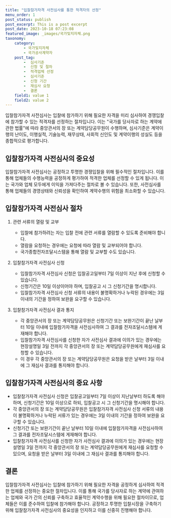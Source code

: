 ```yaml
---
title: "입찰참가자격 사전심사를 통한 적격자의 선정"
menu_order: 1
post_status: publish
post_excerpt: This is a post excerpt
post_date: 2023-10-18 07:23:08
featured_image: _images/국가및지자체.png
taxonomy:
    category:
        - 국가및지자체
        - 국가공사계약자
    post_tag:
        -  심사기준
        -  신청 및 절차
        -  적격업체 선정
        -  심사기준
        -  신청 기간
        -  재심사 요청
        -  결론
    field1: value 1
    field2: value 2
---
```



입찰참가자격 사전심사는 입찰에 참가하기 위해 필요한 자격을 미리 심사하여 경쟁입찰에 참가할 수 있는 적격자를 선정하는 절차입니다. 이는 "국가를 당사자로 하는 계약에 관한 법률"에 따라 중앙관서의 장 또는 계약담당공무원이 수행하며, 심사기준은 계약이행의 난이도, 이행실적, 기술능력, 재무상태, 사회적 신인도 및 계약이행의 성실도 등을 종합적으로 평가합니다.

## 입찰참가자격 사전심사의 중요성

입찰참가자격 사전심사는 공정하고 투명한 경쟁입찰을 위해 필수적인 절차입니다. 이를 통해 업체들의 수행능력을 공정하게 평가하여 적격한 업체를 선정할 수 있게 됩니다. 이는 국가와 업체 모두에게 이익을 가져다주는 절차로 볼 수 있습니다. 또한, 사전심사를 통해 업체들의 경영상태와 신뢰성을 확인하여 계약수행의 위험을 최소화할 수 있습니다.

## 입찰참가자격 사전심사 절차

1. 관련 서류의 열람 및 교부
   - 입찰에 참가하려는 자는 입찰 전에 관련 서류를 열람할 수 있도록 준비해야 합니다.
   - 열람을 요청하는 경우에는 요청에 따라 열람 및 교부되어야 합니다.
   - 국가종합전자조달시스템을 통해 열람 및 교부할 수도 있습니다.

2. 입찰참가자격 사전심사 신청
   - 입찰참가자격 사전심사 신청은 입찰공고일부터 7일 이상이 지난 후에 신청할 수 있습니다.
   - 신청기간은 10일 이상이어야 하며, 입찰공고 시 그 신청기간을 명시합니다.
   - 입찰참가자격 사전심사 신청 서류의 내용이 불명확하거나 누락된 경우에는 3일 이내의 기간을 정하여 보완을 요구할 수 있습니다.

3. 입찰참가자격 사전심사 결과 통지
   - 각 중앙관서의 장 또는 계약담당공무원은 신청기간 또는 보완기간이 끝난 날부터 10일 이내에 입찰참가자격을 사전심사하여 그 결과를 전자조달시스템에 게재해야 합니다.
   - 입찰참가자격 사전심사를 신청한 자가 사전심사 결과에 이의가 있는 경우에는 현장설명일 3일 전까지 각 중앙관서의 장 또는 계약담당공무원에게 재심사를 요청할 수 있습니다.
   - 이 경우 각 중앙관서의 장 또는 계약담당공무원은 요청을 받은 날부터 3일 이내에 그 재심사 결과를 통지해야 합니다.

## 입찰참가자격 사전심사의 중요 사항

- 입찰참가자격 사전심사 신청은 입찰공고일부터 7일 이상이 지난날부터 하도록 해야 하며, 신청기간은 10일 이상으로 하되, 입찰공고 시 그 신청기간을 명시해야 합니다.
- 각 중앙관서의 장 또는 계약담당공무원은 입찰참가자격 사전심사 신청 서류의 내용이 불명확하거나 누락된 서류가 있는 경우에는 3일 이내의 기간을 정하여 보완을 요구할 수 있습니다.
- 신청기간 또는 보완기간이 끝난 날부터 10일 이내에 입찰참가자격을 사전심사하여 그 결과를 전자조달시스템에 게재해야 합니다.
- 입찰참가자격 사전심사를 신청한 자가 사전심사 결과에 이의가 있는 경우에는 현장설명일 3일 전까지 각 중앙관서의 장 또는 계약담당공무원에게 재심사를 요청할 수 있으며, 요청을 받은 날부터 3일 이내에 그 재심사 결과를 통지해야 합니다.

## 결론

입찰참가자격 사전심사는 입찰에 참가하기 위해 필요한 자격을 공정하게 심사하여 적격한 업체를 선정하는 중요한 절차입니다. 이를 통해 국가를 당사자로 하는 계약에 관여하는 업체와 국가 간의 신뢰를 구축하고 효율적인 계약수행을 위해 필요한 절차이므로, 업체들은 이를 준수하여 입찰에 참가해야 합니다. 공정하고 투명한 입찰시장을 구축하기 위해 입찰참가자격 사전심사의 중요성을 인지하고 이를 신중히 진행해야 합니다.
